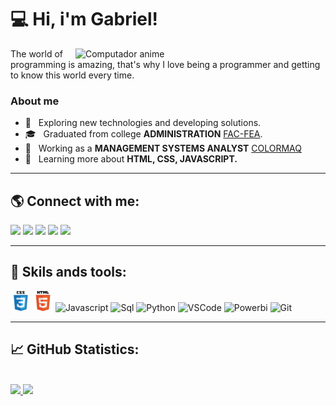 # 💻 Hi, i'm Gabriel!

<img src="https://codinginfinite.com/wp-content/uploads/2018/12/0KXuX_V54FKpK-wsX.gif" min-width="400px" max-width="400px" width="400px" align="right" alt="Computador anime">

The world of programming is amazing, that's why I love being a programmer and getting to know this world every time.

<h3> About me </h3>

- 🤔 &nbsp; Exploring new technologies and developing solutions.
- 🎓 &nbsp; Graduated from college **ADMINISTRATION** <a href="http://feata.edu.br/">FAC-FEA</a>.
- 💼 &nbsp; Working as a **MANAGEMENT SYSTEMS ANALYST** <a href="https://loja.colormaq.com.br/">COLORMAQ</a>
- 🌱 &nbsp; Learning more about **HTML, CSS, JAVASCRIPT.**
</p>
<hr>

## 🌎 Connect with me:

<p align="left">
  <a href="mailto:gabrielps458@gmail.com" alt="Gmail">
  <img src="https://img.shields.io/badge/-Gmail-FF0000?style=flat-square&labelColor=FF0000&logo=gmail&logoColor=white&link=gabrielps458@gmail.com" /></a>

  <a href="https://www.linkedin.com/in/gabriel-prates-808580208/" alt="Linkedin">
  <img src="https://img.shields.io/badge/-Linkedin-0e76a8?style=flat-square&logo=Linkedin&logoColor=white&link=https://www.linkedin.com/in/gabriel-prates-808580208/" /></a>

  <a href="#" alt="WhatsApp">
  <img src="https://img.shields.io/badge/-WhatsApp-25d366?style=flat-square&labelColor=25d366&logo=whatsapp&logoColor=white&link=API-DO-SEU-WHATSAPP"/></a>

  <a href="https://www.facebook.com/profile.php?id=100025625455916" alt="Facebook">
  <img src="https://img.shields.io/badge/-Facebook-3b5998?style=flat-square&labelColor=3b5998&logo=facebook&logoColor=white&link=https://www.facebook.com/profile.php?id=100025625455916"/></a>

  <a href="https://www.instagram.com/ga.prates/" alt="Instagram">
  <img src="https://img.shields.io/badge/-Instagram-DF0174?style=flat-square&labelColor=DF0174&logo=instagram&logoColor=white&link=https://www.instagram.com/ga.prates/"/></a>
</p>  
  
</p>
<hr>

## 🚀 Skils ands tools:
<p align="left">
<img height="32" src="https://raw.githubusercontent.com/github/explore/80688e429a7d4ef2fca1e82350fe8e3517d3494d/topics/css/css.png" alt="CSS"/>
  
<img height="32" src="https://raw.githubusercontent.com/github/explore/80688e429a7d4ef2fca1e82350fe8e3517d3494d/topics/html/html.png" alt="HTML5"/>
  
<img height="32" src="https://upload.wikimedia.org/wikipedia/commons/thumb/9/99/Unofficial_JavaScript_logo_2.svg/260px-Unofficial_JavaScript_logo_2.svg.png" alt="Javascript"/>  
  
<img height="32" src="https://seeklogo.com/images/M/microsoft-sql-server-logo-96AF49E2B3-seeklogo.com.png" alt="Sql"/>
  
<img height="32" src="https://img-premium.flaticon.com/png/512/3098/premium/3098090.png?token=exp=1629329918~hmac=ab0dda858ad5e46ec2015b8a8f81edd4" alt="Python"/>
  
<img height="32" src="https://upload.wikimedia.org/wikipedia/commons/thumb/9/9a/Visual_Studio_Code_1.35_icon.svg/1024px-Visual_Studio_Code_1.35_icon.svg.png" alt="VSCode"/>  
  
<img height="32" src="https://upload.wikimedia.org/wikipedia/commons/thumb/c/cf/New_Power_BI_Logo.svg/630px-New_Power_BI_Logo.svg.png" alt="Powerbi"/>

<img height="32" src="https://upload.wikimedia.org/wikipedia/commons/thumb/3/3f/Git_icon.svg/1024px-Git_icon.svg.png" alt="Git"/>   
  
</p>  

</p>
<hr>

## 📈 GitHub Statistics:

<br/>

<a href="https://github.com/GabrielPrt">
  <img height="180em" src="https://github-readme-stats.vercel.app/api?username=GabrielPrt&theme=gruvbox&show_icons=true" />
  <img height="180em" src="https://github-readme-stats.vercel.app/api/top-langs/?username=GabrielPrt&layout=compact&langs_count=16&theme=gruvbox" />
</a>
<br/>
